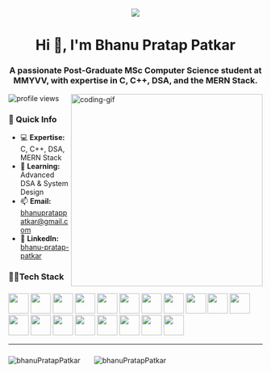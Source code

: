 <h1 align="center">
    <img src="https://readme-typing-svg.herokuapp.com/?font=Righteous&size=35&center=true&vCenter=true&width=500&height=70&duration=4000&lines=Hi+There!+👋;+I'm+Bhanu+Pratap+Patkar!;" />
</h1>

<h1 align="center">Hi 👋, I'm Bhanu Pratap Patkar</h1>
<h3 align="center">A passionate Post-Graduate MSc Computer Science student at MMYVV, with expertise in C, C++, DSA, and the MERN Stack.</h3>

 
 <img 
align="right"
src="https://user-images.githubusercontent.com/74038190/235224431-e8c8c12e-6826-47f1-89fb-2ddad83b3abf.gif" 
alt="coding-gif"
width="380px"
/>



<p align="left">
  <img src="https://komarev.com/ghpvc/?username=Bppatkar&label=Profile%20views&color=blueviolet&style=flat-square" alt="profile views" />
</p>



### 🚀 Quick Info  
- 💻 **Expertise:** C, C++, DSA, MERN Stack  
- 🌱 **Learning:** Advanced DSA & System Design  
- 📫 **Email:** bhanupratappatkar@gmail.com  
- 🔗 **LinkedIn:** [bhanu-pratap-patkar](https://linkedin.com/in/bhanu-pratap-patkar)  


<h3 align="left">🧑‍💻Tech Stack</h3>

###
<div align="left">
<!-- Languages -->
<img src="https://cdn.jsdelivr.net/gh/devicons/devicon/icons/c/c-original.svg" height="40" />
<img src="https://cdn.jsdelivr.net/gh/devicons/devicon/icons/cplusplus/cplusplus-original.svg" height="40" />
<img src="https://cdn.jsdelivr.net/gh/devicons/devicon/icons/html5/html5-original.svg" height="40" />
<img src="https://cdn.jsdelivr.net/gh/devicons/devicon/icons/css3/css3-original.svg" height="40" />
<img src="https://cdn.jsdelivr.net/gh/devicons/devicon/icons/javascript/javascript-original.svg" height="40" />
<img src="https://cdn.jsdelivr.net/gh/devicons/devicon/icons/typescript/typescript-original.svg" height="40" />

<!-- Frontend -->
<img src="https://cdn.jsdelivr.net/gh/devicons/devicon/icons/react/react-original.svg" height="40" />
<img src="https://cdn.jsdelivr.net/gh/devicons/devicon/icons/nextjs/nextjs-original.svg" height="40" />
<img src="https://www.vectorlogo.zone/logos/tailwindcss/tailwindcss-icon.svg" height="40" />
<img src="https://cdn.jsdelivr.net/gh/devicons/devicon/icons/bootstrap/bootstrap-original.svg" height="40" />
<img src="https://cdn.jsdelivr.net/gh/devicons/devicon/icons/redux/redux-original.svg" height="40" />

<!-- Backend -->
<img src="https://cdn.jsdelivr.net/gh/devicons/devicon/icons/nodejs/nodejs-original.svg" height="40" />
<img src="https://skillicons.dev/icons?i=express" height="40" />
<img src="https://cdn.jsdelivr.net/gh/devicons/devicon/icons/mongodb/mongodb-original.svg" height="40" />
<img src="https://cdn.jsdelivr.net/gh/devicons/devicon/icons/mongoose/mongoose-original.svg" height="40" />
<img src="https://cdn.jsdelivr.net/gh/devicons/devicon/icons/ejs/ejs-original.svg" height="40" />

<!-- DevOps -->
<img src="https://cdn.jsdelivr.net/gh/devicons/devicon/icons/docker/docker-original.svg" height="40" />
<img src="https://cdn.simpleicons.org/appwrite/F02E65" height="40" />
<img src="https://cdn.simpleicons.org/stripe/008CDD" height="40" />

</div>

---

### 

<p align="left">
  <img
    src="https://github-readme-stats.vercel.app/api/top-langs/?username=Bppatkar&theme=nightowl&hide_border=false&include_all_commits=false&count_private=false&layout=compact"
    alt="bhanuPratapPatkar"
  /> &nbsp; &nbsp; &nbsp;
  <img
    src="https://github-readme-streak-stats.herokuapp.com/?user=Bppatkar&theme=nightowl&hide_border=false"
    alt="bhanuPratapPatkar"
  />
</p>




